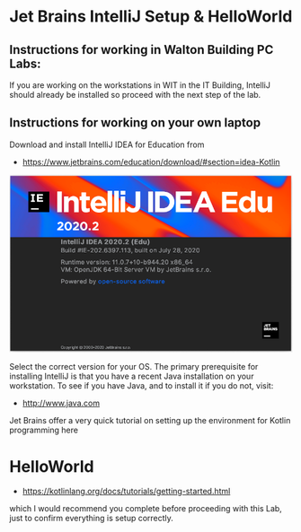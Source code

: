 # Jet Brains IntelliJ Setup & HelloWorld

## Instructions for working in Walton Building PC Labs:

If you are working on the workstations in WIT in the IT Building, IntelliJ should already be installed so proceed with the next step of the lab.

## Instructions for working on your own laptop

Download and install IntelliJ IDEA for Education from

 - <https://www.jetbrains.com/education/download/#section=idea-Kotlin>

 ![](img/s00.png)

Select the correct version for your OS. The primary prerequisite for installing IntelliJ is that you have a recent Java installation on your workstation. To see if you have Java, and to install it if you do not, visit:

 - <http://www.java.com>

Jet Brains offer a very quick tutorial on setting up the environment for Kotlin programming here

# HelloWorld

- <https://kotlinlang.org/docs/tutorials/getting-started.html>

which I would recommend you complete before proceeding with this Lab, just to confirm everything is setup correctly.
